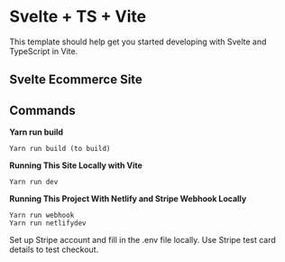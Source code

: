 # Svelte + TS + Vite

This template should help get you started developing with Svelte and TypeScript in Vite.

## Svelte Ecommerce Site

## Commands

**Yarn run build**

```
Yarn run build (to build)
```

**Running This Site Locally with Vite**

```
Yarn run dev
```

**Running This Project With Netlify and Stripe Webhook Locally**

```
Yarn run webhook
Yarn run netlifydev
```

Set up Stripe account and fill in the .env file locally. Use Stripe test card details to test checkout.
